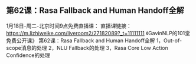 ## 第62课：Rasa Fallback and Human Handoff全解
1月18日-周二-北京时间9点免费直播课：
直播课链接：https://m.lizhiweike.com/liveroom2/27182089?_t=11111111
《GavinNLP的101堂免费公开课》
第62课：Rasa Fallback and Human Handoff全解
1，Out-of-scope消息的处理
2，NLU Fallback的处理
3，Rasa Core Low Action Confidence的处理
